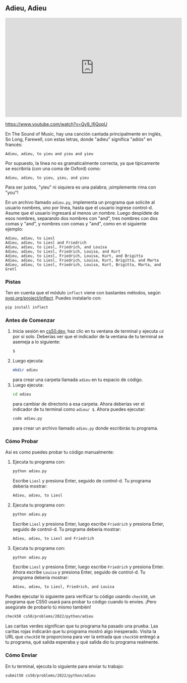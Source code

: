 ## Adieu, Adieu

<iframe width="560" height="315" src="https://www.youtube.com/embed/Qy9_lfjQopU" frameborder="0" allow="accelerometer; autoplay; clipboard-write; encrypted-media; gyroscope; picture-in-picture" allowfullscreen></iframe>

https://www.youtube.com/watch?v=Qy9_lfjQopU

En The Sound of Music, hay una canción cantada principalmente en inglés, So Long, Farewell, con estas letras, donde "adieu" significa "adiós" en francés:

```
Adieu, adieu, to yieu and yieu and yieu
```

Por supuesto, la línea no es gramaticalmente correcta, ya que típicamente se escribiría (con una coma de Oxford) como:

```
Adieu, adieu, to yieu, yieu, and yieu
```

Para ser justos, "yieu" ni siquiera es una palabra; ¡simplemente rima con "you"!

En un archivo llamado `adieu.py`, implementa un programa que solicite al usuario nombres, uno por línea, hasta que el usuario ingrese control-d. Asume que el usuario ingresará al menos un nombre. Luego despídete de esos nombres, separando dos nombres con "and", tres nombres con dos comas y "and", y
nombres con
comas y "and", como en el siguiente ejemplo:

```
Adieu, adieu, to Liesl
Adieu, adieu, to Liesl and Friedrich
Adieu, adieu, to Liesl, Friedrich, and Louisa
Adieu, adieu, to Liesl, Friedrich, Louisa, and Kurt
Adieu, adieu, to Liesl, Friedrich, Louisa, Kurt, and Brigitta
Adieu, adieu, to Liesl, Friedrich, Louisa, Kurt, Brigitta, and Marta
Adieu, adieu, to Liesl, Friedrich, Louisa, Kurt, Brigitta, Marta, and Gretl
```

### Pistas

Ten en cuenta que el módulo `inflect` viene con bastantes métodos, según [pypi.org/project/inflect](https://pypi.org/project/inflect). Puedes instalarlo con:

```bash
pip install inflect
```

### Antes de Comenzar

1. Inicia sesión en [cs50.dev](https://cs50.dev), haz clic en tu ventana de terminal y ejecuta `cd` por sí solo. Deberías ver que el indicador de la ventana de tu terminal se asemeja a lo siguiente:
   ```bash
   $
   ```
2. Luego ejecuta:
   ```bash
   mkdir adieu
   ```
   para crear una carpeta llamada `adieu` en tu espacio de código.
3. Luego ejecuta:
   ```bash
   cd adieu
   ```
   para cambiar de directorio a esa carpeta. Ahora deberías ver el indicador de tu terminal como `adieu/ $`. Ahora puedes ejecutar:
   ```bash
   code adieu.py
   ```
   para crear un archivo llamado `adieu.py` donde escribirás tu programa.

### Cómo Probar

Así es como puedes probar tu código manualmente:

1. Ejecuta tu programa con:
   ```bash
   python adieu.py
   ```
   Escribe `Liesl` y presiona Enter, seguido de control-d. Tu programa debería mostrar:
   ```bash
   Adieu, adieu, to Liesl
   ```
2. Ejecuta tu programa con:
   ```bash
   python adieu.py
   ```
   Escribe `Liesl` y presiona Enter, luego escribe `Friedrich` y presiona Enter, seguido de control-d. Tu programa debería mostrar:
   ```bash
   Adieu, adieu, to Liesl and Friedrich
   ```
3. Ejecuta tu programa con:
   ```bash
   python adieu.py
   ```
   Escribe `Liesl` y presiona Enter, luego escribe `Friedrich` y presiona Enter. Ahora escribe `Louisa` y presiona Enter, seguido de control-d. Tu programa debería mostrar:
   ```bash
   Adieu, adieu, to Liesl, Friedrich, and Louisa
   ```

Puedes ejecutar lo siguiente para verificar tu código usando `check50`, un programa que CS50 usará para probar tu código cuando lo envíes. ¡Pero asegúrate de probarlo tú mismo también!

```bash
check50 cs50/problems/2022/python/adieu
```

Las caritas verdes significan que tu programa ha pasado una prueba. Las caritas rojas indicarán que tu programa mostró algo inesperado. Visita la URL que `check50` te proporciona para ver la entrada que `check50` entregó a tu programa, qué salida esperaba y qué salida dio tu programa realmente.

### Cómo Enviar

En tu terminal, ejecuta lo siguiente para enviar tu trabajo:

```bash
submit50 cs50/problems/2022/python/adieu
```
